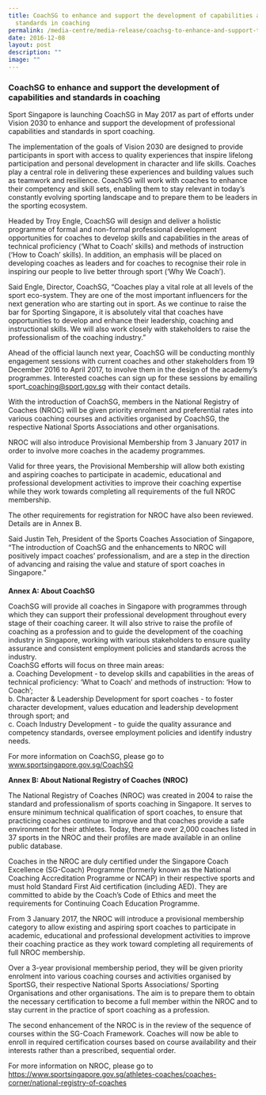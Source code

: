 ```yaml
---
title: CoachSG to enhance and support the development of capabilities and
  standards in coaching
permalink: /media-centre/media-release/coachsg-to-enhance-and-support-the-development-of-capabilities-and/
date: 2016-12-08
layout: post
description: ""
image: ""
---
```

### **CoachSG to enhance and support the development of capabilities and standards in coaching**
Sport Singapore is launching CoachSG in May 2017 as part of efforts under Vision 2030 to enhance and support the development of professional capabilities and standards in sport coaching. 

  

The implementation of the goals of Vision 2030 are designed to provide participants in sport with access to quality experiences that inspire lifelong participation and personal development in character and life skills. Coaches play a central role in delivering these experiences and building values such as teamwork and resilience. CoachSG will work with coaches to enhance their competency and skill sets, enabling them to stay relevant in today’s constantly evolving sporting landscape and to prepare them to be leaders in the sporting ecosystem. 

Headed by Troy Engle, CoachSG will design and deliver a holistic programme of formal and non-formal professional development opportunities for coaches to develop skills and capabilities in the areas of technical proficiency (‘What to Coach’ skills) and methods of instruction (‘How to Coach’ skills). In addition, an emphasis will be placed on developing coaches as leaders and for coaches to recognise their role in inspiring our people to live better through sport (‘Why We Coach’).

Said Engle, Director, CoachSG, “Coaches play a vital role at all levels of the sport eco-system. They are one of the most important influencers for the next generation who are starting out in sport. As we continue to raise the bar for Sporting Singapore, it is absolutely vital that coaches have opportunities to develop and enhance their leadership, coaching and instructional skills. We will also work closely with stakeholders to raise the professionalism of the coaching industry.”

Ahead of the official launch next year, CoachSG will be conducting monthly engagement sessions with current coaches and other stakeholders from 19 December 2016 to April 2017, to involve them in the design of the academy’s programmes. Interested coaches can sign up for these sessions by emailing sport\_coaching@sport.gov.sg with their contact details. 

With the introduction of CoachSG, members in the National Registry of Coaches (NROC) will be given priority enrolment and preferential rates into various coaching courses and activities organised by CoachSG, the respective National Sports Associations and other organisations.

NROC will also introduce Provisional Membership from 3 January 2017 in order to involve more coaches in the academy programmes. 

Valid for three years, the Provisional Membership will allow both existing and aspiring coaches to participate in academic, educational and professional development activities to improve their coaching expertise while they work towards completing all requirements of the full NROC membership. 

The other requirements for registration for NROC have also been reviewed. Details are in Annex B. 

Said Justin Teh, President of the Sports Coaches Association of Singapore, “The introduction of CoachSG and the enhancements to NROC will positively impact coaches’ professionalism, and are a step in the direction of advancing and raising the value and stature of sport coaches in Singapore.”  
  

####

  
  
  
**Annex A: About CoachSG**

CoachSG will provide all coaches in Singapore with programmes through which they can support their professional development throughout every stage of their coaching career. It will also strive to raise the profile of coaching as a profession and to guide the development of the coaching industry in Singapore, working with various stakeholders to ensure quality assurance and consistent employment policies and standards across the industry.  
CoachSG efforts will focus on three main areas:  
a. Coaching Development - to develop skills and capabilities in the areas of technical proficiency: ‘What to Coach’ and methods of instruction: ‘How to Coach’;  
b. Character & Leadership Development for sport coaches - to foster character development, values education and leadership development through sport; and  
c. Coach Industry Development - to guide the quality assurance and competency standards, oversee employment policies and identify industry needs.  
  
For more information on CoachSG, please go to www.sportsingapore.gov.sg/CoachSG  
  
**Annex B: About National Registry of Coaches (NROC)**

The National Registry of Coaches (NROC) was created in 2004 to raise the standard and professionalism of sports coaching in Singapore. It serves to ensure minimum technical qualification of sport coaches, to ensure that practicing coaches continue to improve and that coaches provide a safe environment for their athletes. Today, there are over 2,000 coaches listed in 37 sports in the NROC and their profiles are made available in an online public database.   

Coaches in the NROC are duly certified under the Singapore Coach Excellence (SG-Coach) Programme (formerly known as the National Coaching Accreditation Programme or NCAP) in their respective sports and must hold Standard First Aid certification (including AED). They are committed to abide by the Coach’s Code of Ethics and meet the requirements for Continuing Coach Education Programme. 

From 3 January 2017, the NROC will introduce a provisional membership category to allow existing and aspiring sport coaches to participate in academic, educational and professional development activities to improve their coaching practice as they work toward completing all requirements of full NROC membership.

Over a 3-year provisional membership period, they will be given priority enrolment into various coaching courses and activities organised by SportSG, their respective National Sports Associations/ Sporting Organisations and other organisations. The aim is to prepare them to obtain the necessary certification to become a full member within the NROC and to stay current in the practice of sport coaching as a profession.  
  
The second enhancement of the NROC is in the review of the sequence of courses within the SG-Coach Framework. Coaches will now be able to enroll in required certification courses based on course availability and their interests rather than a prescribed, sequential order.  
  
For more information on NROC, please go to https://www.sportsingapore.gov.sg/athletes-coaches/coaches-corner/national-registry-of-coaches